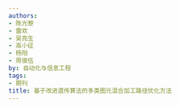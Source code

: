 ```yaml
---
authors:
- 陈光黎
- 雷欢
- 吴亮生
- 高小征
- 杨阳
- 周俊伍
by: 自动化与信息工程
tags:
- 期刊
title: 基于改进遗传算法的多类图元混合加工路径优化方法
---
```

